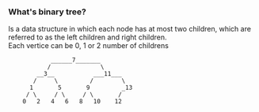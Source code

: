 ### What's binary tree?
Is a data structure in which each node has at most two children, which are referred to as the left children and right children. <br>
Each vertice can be 0, 1 or 2 number of childrens
```
            ______7_______
           /              \
        __3__           ___11___
       /     \         /        \
      1       5       9         _13
     / \     / \     / \       /   
    0   2   4   6   8   10    12    
```

